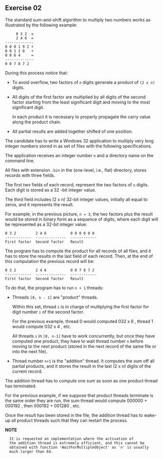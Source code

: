 Exercise 02
-----------

The standard sum-and-shift algorithm to multiply two numbers works as
illustrated by the following example:

```
     0 3 2  x
     2 4 6  =
-------------
0 0 0 1 9 2 +
0 0 1 2 8   +
0 0 6 4     =
-------------
0 0 7 8 7 2   
```

During this process notice that:

- To avoid overflow, two factors of `n` digits generate a product of
  `(2 x n)` digits.

- All digits of the first factor are multiplied by all digits of the
  second factor starting from the least significant digit and moving to
  the most significant digit.

  In each product it is necessary to properly propagate the carry value
  along the product chain.

- All partial results are added together shifted of one position.

The candidate has to write a Windows 32 application to multiply very
long integer numbers stored in as set of files with the following
specifications.

The application receives an integer number `n` and a directory name on
the command line.

All files with extension `.bin` in the (one-level, i.e., flat)
directory, stores records with three fields.

The first two fields of each record, represent the two factors of `n`
digits. Each digit is stored as a 32 -bit integer value.

The third field includes (2 x n) 32-bit integer values,
initially all equal to zeros, and it represents the result.

For example, in the previous picture, `n = 3`, the two factors plus
the result would be stored in binary form as a sequence of digits,
where each digit will be represented as a 32-bit integer value:

```
0 3 2         2 4 6           0 0 0 0 0 0
------------  --------------  ------------
First factor  Second factor   Result
```

The program has to compute the product for all records of all files,
and it has to store the results in the last field of each record.
Then, at the end of this computation the previous record will be:

```
0 3 2         2 4 6           0 0 7 8 7 2
------------  --------------  ------------
First factor  Second factor   Result
```

To do that, the program has to run `n + 1` threads:

- Threads `[0, n - 1]` are "product" threads.

  Within this set, thread `i` is in charge of multiplying the first
  factor for digit number `i` of the second factor.

  For the previous example, thread 0 would computed 032 x 6 ,
  thread 1 would compute 032 x 4 , etc.

  All threads `i` in `[0, n-1]` have to work concurrently, but once they
  have computed one product, they have to wait thread number `n` before
  moving to the next product (stored in the next record of the same file
  or into the next file).

- Thread number `n+1` is the "addition" thread.
 It computes the sum off all partial products, and it stores the result
 in the last (2 x n) digits of the current record.

 The addition thread has to compute one sum as soon as one
 product thread has terminated.

 For the previous example, if we suppose that product threads terminate
 is the same order they are run, the sum thread would compute
 000000 + 000192 , then 000192 + 001280 , etc.

 Once the result has been stored in the file, the addition thread
 has to wake-up all product threads such that they can restart
 the process.

**NOTE**

      It is requested an implementation where the activation of
      the addition thread is extremely efficient, and this cannot be
      obtained with function 'WaitForMultipleObject' as 'n' is usually
      much larger than 64.
